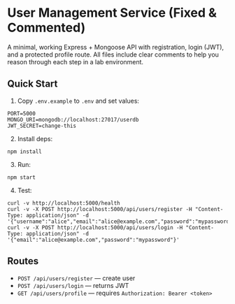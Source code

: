 # User Management Service (Fixed & Commented)

A minimal, working Express + Mongoose API with registration, login (JWT), and a protected profile route. 
All files include clear comments to help you reason through each step in a lab environment.

## Quick Start
1. Copy `.env.example` to `.env` and set values:
```
PORT=5000
MONGO_URI=mongodb://localhost:27017/userdb
JWT_SECRET=change-this
```
2. Install deps:
```
npm install
```
3. Run:
```
npm start
```
4. Test:
```
curl -v http://localhost:5000/health
curl -v -X POST http://localhost:5000/api/users/register -H "Content-Type: application/json" -d '{"username":"alice","email":"alice@example.com","password":"mypassword"}'
curl -v -X POST http://localhost:5000/api/users/login -H "Content-Type: application/json" -d '{"email":"alice@example.com","password":"mypassword"}'
```

## Routes
- `POST /api/users/register` — create user
- `POST /api/users/login` — returns JWT
- `GET /api/users/profile` — requires `Authorization: Bearer <token>`
